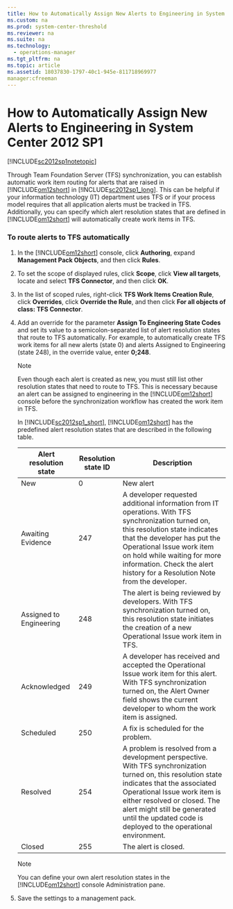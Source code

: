 ```yaml
---
title: How to Automatically Assign New Alerts to Engineering in System Center 2012 SP1
ms.custom: na
ms.prod: system-center-threshold
ms.reviewer: na
ms.suite: na
ms.technology: 
  - operations-manager
ms.tgt_pltfrm: na
ms.topic: article
ms.assetid: 18037830-1797-40c1-945e-811718969977
manager:cfreeman
---
```

# How to Automatically Assign New Alerts to Engineering in System Center 2012 SP1
[!INCLUDE[sc2012sp1notetopic](../../om/manage//sc2012sp1notetopic_md.md)]  
  
Through Team Foundation Server \(TFS\) synchronization, you can establish automatic work item routing for alerts that are raised in [!INCLUDE[om12short](../../om/manage//om12short_md.md)] in [!INCLUDE[sc2012sp1_long](../../om/manage//sc2012sp1_long_md.md)]. This can be helpful if your information technology \(IT\) department uses TFS or if your process model requires that all application alerts must be tracked in TFS. Additionally, you can specify which alert resolution states that are defined in [!INCLUDE[om12short](../../om/manage//om12short_md.md)] will automatically create work items in TFS.  
  
### To route alerts to TFS automatically  
  
1.  In the [!INCLUDE[om12short](../../om/manage//om12short_md.md)] console, click **Authoring**, expand **Management Pack Objects**, and then click **Rules**.  
  
2.  To set the scope of displayed rules, click **Scope**, click **View all targets**, locate and select **TFS Connector**, and then click **OK**.  
  
3.  In the list of scoped rules, right\-click **TFS Work Items Creation Rule**, click **Overrides**, click **Override the Rule**, and then click **For all objects of class: TFS Connector**.  
  
4.  Add an override for the parameter **Assign To Engineering State Codes** and set its value to a semicolon\-separated list of alert resolution states that route to TFS automatically. For example, to automatically create TFS work items for all new alerts \(state 0\) and alerts Assigned to Engineering \(state 248\), in the override value, enter **0;248**.  
  
    > [!NOTE]  
    > Even though each alert is created as new, you must still list other resolution states that need to route to TFS. This is necessary because an alert can be assigned to engineering in the [!INCLUDE[om12short](../../om/manage//om12short_md.md)] console before the synchronization workflow has created the work item in TFS.  
  
    In [!INCLUDE[sc2012sp1_short](../../om/manage//sc2012sp1_short_md.md)], [!INCLUDE[om12short](../../om/manage//om12short_md.md)] has the predefined alert resolution states that are described in the following table.  
  
    |Alert resolution state|Resolution state ID|Description|  
    |--------------------------|-----------------------|---------------|  
    |New|0|New alert|  
    |Awaiting Evidence|247|A developer requested additional information from IT operations. With TFS synchronization turned on, this resolution state indicates that the developer has put the Operational Issue work item on hold while waiting for more information. Check the alert history for a Resolution Note from the developer.|  
    |Assigned to Engineering|248|The alert is being reviewed by developers. With TFS synchronization turned on, this resolution state initiates the creation of a new Operational Issue work item in TFS.|  
    |Acknowledged|249|A developer has received and accepted the Operational Issue work item for this alert. With TFS synchronization turned on, the Alert Owner field shows the current developer to whom the work item is assigned.|  
    |Scheduled|250|A fix is scheduled for the problem.|  
    |Resolved|254|A problem is resolved from a development perspective. With TFS synchronization turned on, this resolution state indicates that the associated Operational Issue work item is either resolved or closed. The alert might still be generated until the updated code is deployed to the operational environment.|  
    |Closed|255|The alert is closed.|  
  
    > [!NOTE]  
    > You can define your own alert resolution states in the [!INCLUDE[om12short](../../om/manage//om12short_md.md)] console Administration pane.  
  
5.  Save the settings to a management pack.  
  
